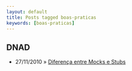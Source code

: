 ```yaml
---
layout: default
title: Posts tagged boas-praticas
keywords: [boas-praticas]
---
```

<h2 class="category">DNAD</h2>
<ul class="posts">
<li>
<p>
<span class="date">27/11/2010</span> &raquo; 
<a href="/blog/diferenca-entre-mocks-e-stubs">Diferença entre Mocks e Stubs</a>
</p>
</li> 
</ul>
